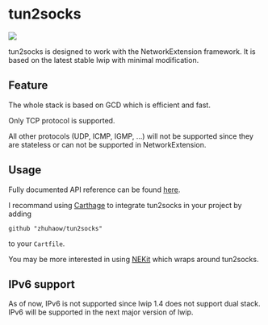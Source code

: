 tun2socks
=========
![](https://travis-ci.org/zhuhaow/tun2socks.svg?branch=master)

tun2socks is designed to work with the NetworkExtension framework. It is based on the latest stable lwip with minimal modification.

Feature
-----
The whole stack is based on GCD which is efficient and fast.

Only TCP protocol is supported.

All other protocols (UDP, ICMP, IGMP, ...) will not be supported since they are stateless or can not be supported in NetworkExtension.

Usage
-----
Fully documented API reference can be found [here](https://zhuhaow.github.io/tun2socks/).

I recommand using [Carthage](https://github.com/Carthage/Carthage) to integrate tun2socks in your project by adding
```
github "zhuhaow/tun2socks"
```
to your `Cartfile`.

You may be more interested in using [NEKit](https://github.com/zhuhaow/NEKit) which wraps around tun2socks.

IPv6 support
------------
As of now, IPv6 is not supported since lwip 1.4 does not support dual stack.
IPv6 will be supported in the next major version of lwip.